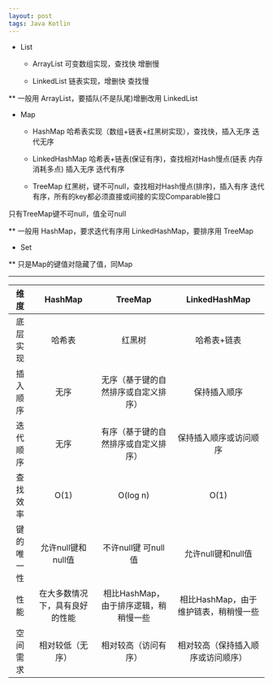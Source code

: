 ```yaml
---
layout: post
tags: Java Kotlin
---
```


- List

  - ArrayList 可变数组实现，查找快 增删慢

  - LinkedList 链表实现，增删快 查找慢

** 一般用 ArrayList，要插队(不是队尾)增删改用 LinkedList

- Map

  - HashMap 哈希表实现（数组+链表+红黑树实现），查找快，插入无序 迭代无序

  - LinkedHashMap 哈希表+链表(保证有序)，查找相对Hash慢点(链表 内存消耗多点) 插入无序 迭代有序

  - TreeMap 红黑树，键不可null，查找相对Hash慢点(排序)，插入有序 迭代有序，所有的key都必须直接或间接的实现Comparable接口

只有TreeMap键不可null，值全可null

** 一般用 HashMap，要求迭代有序用 LinkedHashMap，要排序用 TreeMap

- Set

** 只是Map的键值对隐藏了值，同Map

---

维度 | HashMap	| TreeMap | LinkedHashMap
:-: | :-: | :-: | :-: 
底层实现 | 哈希表 | 红黑树 | 哈希表+链表
插入顺序 | 无序 | 无序（基于键的自然排序或自定义排序） | 保持插入顺序
迭代顺序 | 无序 | 有序（基于键的自然排序或自定义排序） | 保持插入顺序或访问顺序
查找效率 | O(1) | O(log n) | O(1)
键的唯一性 | 允许null键和null值 | 不许null键 可null值 | 允许null键和null值
性能 | 在大多数情况下，具有良好的性能 | 相比HashMap，由于排序逻辑，稍稍慢一些 | 相比HashMap，由于维护链表，稍稍慢一些
空间需求 | 相对较低（无序） | 相对较高（访问有序） | 相对较高（保持插入顺序或访问顺序）


